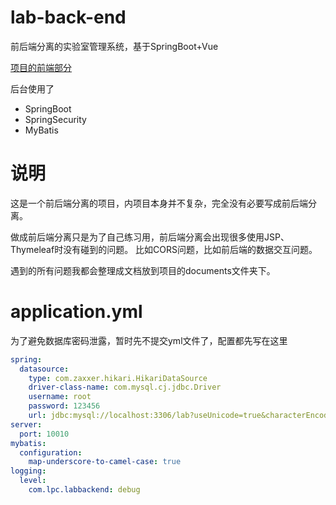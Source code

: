 # lab-back-end
前后端分离的实验室管理系统，基于SpringBoot+Vue

[项目的前端部分](https://github.com/FatShallot/lab-front-end)

后台使用了
- SpringBoot
- SpringSecurity
- MyBatis

# 说明
这是一个前后端分离的项目，内项目本身并不复杂，完全没有必要写成前后端分离。

做成前后端分离只是为了自己练习用，前后端分离会出现很多使用JSP、Thymeleaf时没有碰到的问题。
比如CORS问题，比如前后端的数据交互问题。

遇到的所有问题我都会整理成文档放到项目的documents文件夹下。

# application.yml
为了避免数据库密码泄露，暂时先不提交yml文件了，配置都先写在这里
```yaml
spring:
  datasource:
    type: com.zaxxer.hikari.HikariDataSource
    driver-class-name: com.mysql.cj.jdbc.Driver
    username: root
    password: 123456
    url: jdbc:mysql://localhost:3306/lab?useUnicode=true&characterEncoding=UTF-8&autoReconnect=true&useSSL=false
server:
  port: 10010
mybatis:
  configuration:
    map-underscore-to-camel-case: true
logging:
  level:
    com.lpc.labbackend: debug
```